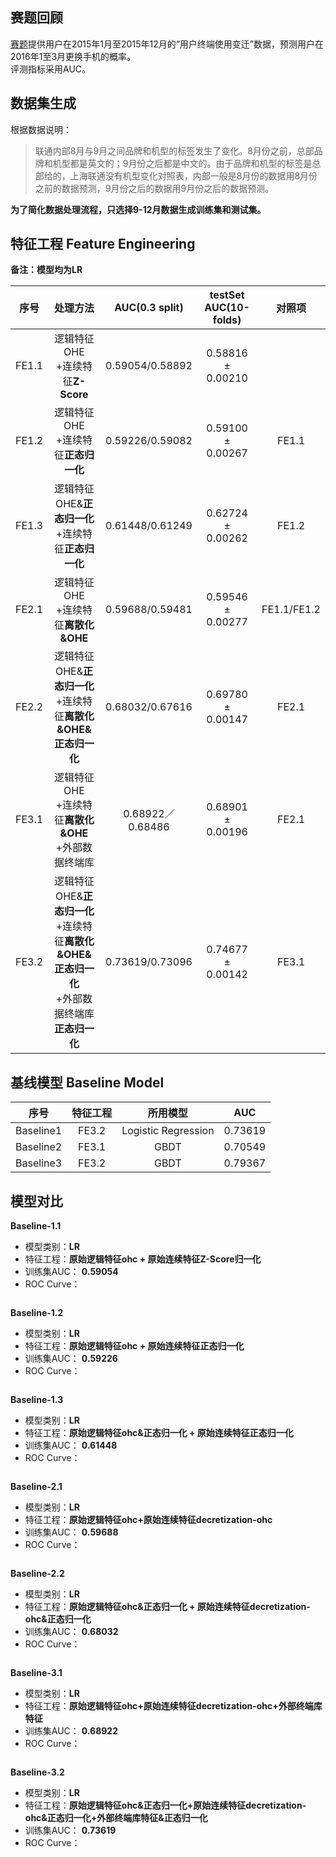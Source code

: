 ## 赛题回顾
[赛题](https://www.kesci.com/apps/home/competition/56f37e6717f910f4347acf2e)提供用户在2015年1月至2015年12月的“用户终端使用变迁”数据，预测用户在2016年1至3月更换手机的概率。  
评测指标采用AUC。

## 数据集生成
根据数据说明：
>联通内部8月与9月之间品牌和机型的标签发生了变化。8月份之前，总部品牌和机型都是英文的；9月份之后都是中文的。由于品牌和机型的标签是总部给的，上海联通没有机型变化对照表，内部一般是8月份的数据用8月份之前的数据预测，9月份之后的数据用9月份之后的数据预测。

**为了简化数据处理流程，只选择9-12月数据生成训练集和测试集。**

## 特征工程 Feature Engineering
**备注：模型均为LR**  

| 序号 | 处理方法 | AUC(0.3 split) | testSet AUC(10-folds) |对照项 |
|:------------:|:--------------:|:-------------:|:-------------:|:-------------:|
| FE1.1 | 逻辑特征OHE<br>+连续特征**Z-Score**  | 0.59054/0.58892 | 0.58816 $\pm$ 0.00210 |      |
| FE1.2 | 逻辑特征OHE<br>+连续特征**正态归一化** | 0.59226/0.59082 | 0.59100 $\pm$ 0.00267 | FE1.1  |
| FE1.3 | 逻辑特征OHE&**正态归一化**<br>+连续特征**正态归一化**  | 0.61448/0.61249 | 0.62724 $\pm$ 0.00262 | FE1.2 |
| FE2.1 | 逻辑特征OHE<br>+连续特征**离散化&OHE**  | 0.59688/0.59481 | 0.59546 $\pm$ 0.00277 | FE1.1/FE1.2 |
| FE2.2 | 逻辑特征OHE&**正态归一化**<br>+连续特征**离散化&OHE&正态归一化**  | 0.68032/0.67616| 0.69780 $\pm$ 0.00147 | FE2.1 |
| FE3.1 | 逻辑特征OHE<br>+连续特征**离散化&OHE**<br>+外部数据终端库 | 0.68922／0.68486 |  0.68901 $\pm$ 0.00196 | FE2.1 |
| FE3.2 | 逻辑特征OHE&**正态归一化**<br>+连续特征**离散化&OHE&正态归一化**<br>+外部数据终端库**正态归一化**  | 0.73619/0.73096 | 0.74677 $\pm$ 0.00142 | FE3.1 |

## 基线模型 Baseline Model
|  序号  |  特征工程  |  所用模型  |  AUC |
|:------------:|:--------------:|:-------------:|:-------------:|
|  Baseline1   |  FE3.2  |  Logistic Regression  | 0.73619 |
|  Baseline2   |  FE3.1  |  GBDT                 | 0.70549 |
|  Baseline3   |  FE3.2  |  GBDT                 | 0.79367 |

## 模型对比

**Baseline-1.1**
* 模型类别：**LR**
* 特征工程：**原始逻辑特征ohc + 原始连续特征Z-Score归一化**
* 训练集AUC： **0.59054**
* ROC Curve：
<img src="https://github.com/CaoZhens/WoPlus_PhoneChangingPrediction/blob/master/pic/ROC_Curve_Baseline_1.png" alt="" data-canonical-src="" />

**Baseline-1.2**
* 模型类别：**LR**
* 特征工程：**原始逻辑特征ohc + 原始连续特征正态归一化**
* 训练集AUC： **0.59226**
* ROC Curve：
<img src="https://github.com/CaoZhens/WoPlus_PhoneChangingPrediction/blob/master/pic/ROC_Curve_Baseline_1_2.png" alt="" data-canonical-src="" />

**Baseline-1.3**
* 模型类别：**LR**
* 特征工程：**原始逻辑特征ohc&正态归一化 + 原始连续特征正态归一化**
* 训练集AUC： **0.61448**
* ROC Curve：
<img src="https://github.com/CaoZhens/WoPlus_PhoneChangingPrediction/blob/master/pic/ROC_Curve_Baseline_1_3.png" alt="" data-canonical-src="" />

**Baseline-2.1**
* 模型类别：**LR**
* 特征工程：**原始逻辑特征ohc+原始连续特征decretization-ohc**
* 训练集AUC： **0.59688**
* ROC Curve：
<img src="https://github.com/CaoZhens/WoPlus_PhoneChangingPrediction/blob/master/pic/ROC_Curve_Baseline_2.png" alt="" data-canonical-src="" />

**Baseline-2.2**
* 模型类别：**LR**
* 特征工程：**原始逻辑特征ohc&正态归一化 + 原始连续特征decretization-ohc&正态归一化**
* 训练集AUC： **0.68032**
* ROC Curve：
<img src="https://github.com/CaoZhens/WoPlus_PhoneChangingPrediction/blob/master/pic/ROC_Curve_Baseline_2_2.png" alt="" data-canonical-src="" />

**Baseline-3.1**
* 模型类别：**LR**
* 特征工程：**原始逻辑特征ohc+原始连续特征decretization-ohc+外部终端库特征**
* 训练集AUC： **0.68922**
* ROC Curve：
<img src="https://github.com/CaoZhens/WoPlus_PhoneChangingPrediction/blob/master/pic/ROC_Curve_Baseline_3.png" alt="" data-canonical-src="" />

**Baseline-3.2**
* 模型类别：**LR**
* 特征工程：**原始逻辑特征ohc&正态归一化+原始连续特征decretization-ohc&正态归一化+外部终端库特征&正态归一化**
* 训练集AUC： **0.73619**
* ROC Curve：
<img src="https://github.com/CaoZhens/WoPlus_PhoneChangingPrediction/blob/master/pic/ROC_Curve_Baseline_3_2.png" alt="" data-canonical-src="" />  